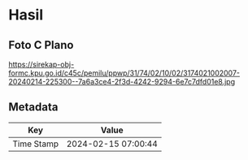 # Hasil

## Foto C Plano

https://sirekap-obj-formc.kpu.go.id/c45c/pemilu/ppwp/31/74/02/10/02/3174021002007-20240214-225300--7a6a3ce4-2f3d-4242-9294-6e7c7dfd01e8.jpg


## Metadata

| Key        | Value               |
| ---------- | ------------------- |
| Time Stamp | 2024-02-15 07:00:44 |



